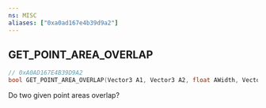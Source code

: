 ```yaml
---
ns: MISC
aliases: ["0xa0ad167e4b39d9a2"]
---
```

## GET_POINT_AREA_OVERLAP

```c
// 0xA0AD167E4B39D9A2
bool GET_POINT_AREA_OVERLAP(Vector3 A1, Vector3 A2, float AWidth, Vector3 B1, Vector3 B2, float BWidth);
```

Do two given point areas overlap?


